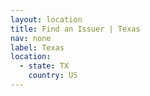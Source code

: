 ```yaml
---
layout: location
title: Find an Issuer | Texas
nav: none
label: Texas
location:
  - state: TX
    country: US
---
```

